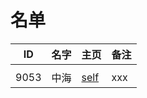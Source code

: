 
# 名单

|  ID    |  名字    |  主页    | 备注     |
| ---- | ---- | ---- | ---- |
|      |      |      |      |
|9053  | 中海  |[self](9053.md)| xxx |

